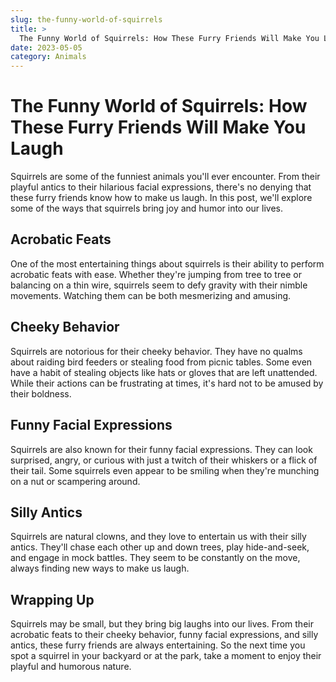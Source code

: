 ```yaml
---
slug: the-funny-world-of-squirrels
title: >
  The Funny World of Squirrels: How These Furry Friends Will Make You Laugh
date: 2023-05-05
category: Animals
---
```


# The Funny World of Squirrels: How These Furry Friends Will Make You Laugh

Squirrels are some of the funniest animals you'll ever encounter. From their playful antics to their hilarious facial expressions, there's no denying that these furry friends know how to make us laugh. In this post, we'll explore some of the ways that squirrels bring joy and humor into our lives.

## Acrobatic Feats

One of the most entertaining things about squirrels is their ability to perform acrobatic feats with ease. Whether they're jumping from tree to tree or balancing on a thin wire, squirrels seem to defy gravity with their nimble movements. Watching them can be both mesmerizing and amusing.

## Cheeky Behavior

Squirrels are notorious for their cheeky behavior. They have no qualms about raiding bird feeders or stealing food from picnic tables. Some even have a habit of stealing objects like hats or gloves that are left unattended. While their actions can be frustrating at times, it's hard not to be amused by their boldness.

## Funny Facial Expressions

Squirrels are also known for their funny facial expressions. They can look surprised, angry, or curious with just a twitch of their whiskers or a flick of their tail. Some squirrels even appear to be smiling when they're munching on a nut or scampering around.

## Silly Antics

Squirrels are natural clowns, and they love to entertain us with their silly antics. They'll chase each other up and down trees, play hide-and-seek, and engage in mock battles. They seem to be constantly on the move, always finding new ways to make us laugh.

## Wrapping Up

Squirrels may be small, but they bring big laughs into our lives. From their acrobatic feats to their cheeky behavior, funny facial expressions, and silly antics, these furry friends are always entertaining. So the next time you spot a squirrel in your backyard or at the park, take a moment to enjoy their playful and humorous nature.
